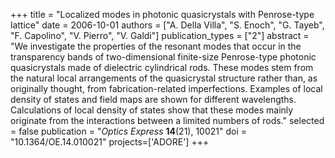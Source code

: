 +++
title = "Localized modes in photonic quasicrystals with Penrose-type lattice"
date = 2006-10-01
authors = ["A. Della Villa", "S. Enoch", "G. Tayeb", "F. Capolino", "V. Pierro", "V. Galdi"]
publication_types = ["2"]
abstract = "We investigate the properties of the resonant modes that occur in the transparency bands of two-dimensional finite-size Penrose-type photonic quasicrystals made of dielectric cylindrical rods. These modes stem from the natural local arrangements of the quasicrystal structure rather than, as originally thought, from fabrication-related imperfections. Examples of local density of states and field maps are shown for different wavelengths. Calculations of local density of states show that these modes mainly originate from the interactions between a limited numbers of rods."
selected = false
publication = "*Optics Express* **14**(21), 10021"
doi = "10.1364/OE.14.010021"
projects=['ADORE']
+++
